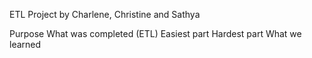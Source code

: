 ETL Project by Charlene, Christine and Sathya

Purpose
What was completed (ETL)
Easiest part
Hardest part
What we learned
